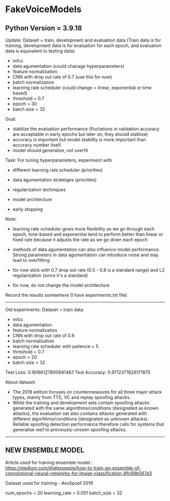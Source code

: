 # FakeVoiceModels

## Python Version = 3.9.18

Update:
Dataset = train, development and evaluation data (Train data is for training, development data is for evaluation for each epoch, and evaluation data is equivalent to testing data)
- mfcc
- data agumentation (could chanage hyperparameters)
- feature normalization
- CNN with drop out rate of 0.7 (use this for now)
- batch normalization
- learning rate scheduler (could change = linear, exponential or time based)
- threshold = 0.7
- epoch = 30
- batch size = 32

Goal:
- stablize the evaluation performance (fluctations in validation accuracy are acceptable in early epochs but later on, they should stablize)
- accuracy is important but model stability is more important than accuracy number itself.
- model should generalize, not overfit

Task: 
For tuning hyperparameters, experiment with
- different learning rate scheduler (priorities)
- data agumentation strateiges (priorities)

- regularization techniques
- model architecture
- early stopping

Note:
- learning rate scheduler gives more flexibility as we go through each epoch, time-based and exponential tend to perform better than linear or fixed rate because
it adjusts the rate as we go down each epoch
- methods of data agumentation can also influence model performance. Strong parameters in data agumentation can introduce noise and may lead to overfitting

- for now stick with 0.7 drop out rate (0.5 - 0.8 is a standard range) and L2 regularization (since it's a standard)
- for now, do not change the model architecture

Record the results somewhere (I have experiments.txt file)

__________
Old experiments: Dataset = train data
- mfcc
- data agumentation
- feature normalization
- CNN with drop out rate of 0.8
- batch normalization
- learning rate scheduler with patience = 5
- threshold = 0.7
- epoch = 20
- batch size = 32

Test Loss: 0.18166127800941467
Test Accuracy: 0.9712371826171875

About dataset:
- The 2019 edition focuses on countermeasures for all three major attack types, mainly from TTS, VC and replay spoofing attacks.
- While the training and development sets contain spoofing attacks generated with the same algorithms/conditions (designated as known attacks), the evaluation set also contains attacks generated with different algorithms/conditions (designated as unknown attacks). Reliable spoofing detection performance therefore calls for systems that generalise well to previously-unseen spoofing attacks.


__________

## NEW ENSEMBLE MODEL

Article used for training ensemble model : https://medium.com/@alexppppp/how-to-train-an-ensemble-of-convolutional-neural-networks-for-image-classification-8fc69b087d3 

Dataset used for training - AsvSpoof 2019

num_epochs = 20
learning_rate = 0.001
batch_size = 32